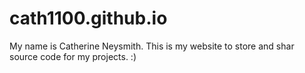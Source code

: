 # cath1100.github.io
My name is Catherine Neysmith. This is my website to store and shar source code for my projects. :) 
